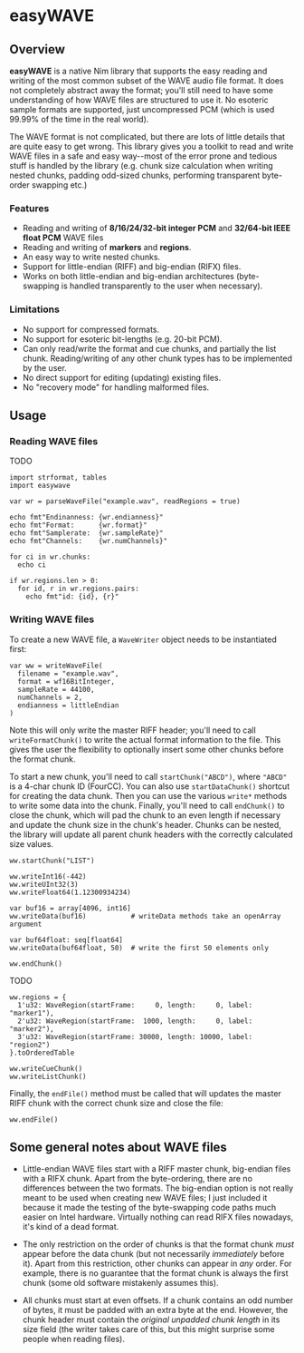 # easyWAVE

## Overview 

**easyWAVE** is a native Nim library that supports the easy reading and
writing of the most common subset of the WAVE audio file format. It does not
completely abstract away the format; you'll still need to have some
understanding of how WAVE files are structured to use it. No esoteric sample
formats are supported, just uncompressed PCM (which is used 99.99% of the time
in the real world).

The WAVE format is not complicated, but there are lots of little details that
are quite easy to get wrong. This library gives you a toolkit to read and
write WAVE files in a safe and easy way--most of the error prone and tedious
stuff is handled by the library (e.g. chunk size calculation when writing
nested chunks, padding odd-sized chunks, performing transparent byte-order
swapping etc.)

### Features

* Reading and writing of **8/16/24/32-bit integer PCM** and **32/64-bit IEEE float PCM** WAVE files
* Reading and writing of **markers** and **regions**.
* An easy way to write nested chunks.
* Support for little-endian (RIFF) and big-endian (RIFX) files.
* Works on both little-endian and big-endian architectures (byte-swapping is
  handled transparently to the user when necessary).

### Limitations

* No support for compressed formats.
* No support for esoteric bit-lengths (e.g. 20-bit PCM).
* Can only read/write the format and cue chunks, and partially the
  list chunk. Reading/writing of any other chunk types has to be implemented
  by the user.
* No direct support for editing (updating) existing files.
* No "recovery mode" for handling malformed files.


## Usage

### Reading WAVE files

TODO

```nimrod
import strformat, tables
import easywave

var wr = parseWaveFile("example.wav", readRegions = true)

echo fmt"Endinanness: {wr.endianness}"
echo fmt"Format:      {wr.format}"
echo fmt"Samplerate:  {wr.sampleRate}"
echo fmt"Channels:    {wr.numChannels}"

for ci in wr.chunks:
  echo ci

if wr.regions.len > 0:
  for id, r in wr.regions.pairs:
    echo fmt"id: {id}, {r}"
```

### Writing WAVE files

To create a new WAVE file, a `WaveWriter` object needs to be instantiated
first:

```nimrod
var ww = writeWaveFile(
  filename = "example.wav",
  format = wf16BitInteger,
  sampleRate = 44100,
  numChannels = 2,
  endianness = littleEndian
)
```

Note this will only write the master RIFF header; you'll need to call
`writeFormatChunk()` to write the actual format information to the file. This
gives the user the flexibility to optionally insert some other chunks before
the format chunk.

To start a new chunk, you'll need to call `startChunk("ABCD")`, where `"ABCD"`
is a 4-char chunk ID (FourCC). You can also use `startDataChunk()` shortcut
for creating the data chunk. Then you can use the various `write*` methods to
write some data into the chunk. Finally, you'll need to call `endChunk()` to
close the chunk, which will pad the chunk to an even length if necessary and
update the chunk size in the chunk's header.  Chunks can be nested, the
library will update all parent chunk headers with the correctly calculated
size values.

```nimrod
ww.startChunk("LIST")

ww.writeInt16(-442)
ww.writeUInt32(3)
ww.writeFloat64(1.12300934234)

var buf16 = array[4096, int16]
ww.writeData(buf16)           # writeData methods take an openArray argument

var buf64float: seq[float64]  
ww.writeData(buf64float, 50)  # write the first 50 elements only

ww.endChunk()
```

TODO

```nimrod
ww.regions = {
  1'u32: WaveRegion(startFrame:     0, length:     0, label: "marker1"),
  2'u32: WaveRegion(startFrame:  1000, length:     0, label: "marker2"),
  3'u32: WaveRegion(startFrame: 30000, length: 10000, label: "region2")
}.toOrderedTable

ww.writeCueChunk()
ww.writeListChunk()
```

Finally, the `endFile()` method must be called that will updates the master
RIFF chunk with the correct chunk size and close the file:

```nimrod
ww.endFile()
```

## Some general notes about WAVE files

* Little-endian WAVE files start with a RIFF master chunk, big-endian files
  with a RIFX chunk. Apart from the byte-ordering, there are no differences
  between the two formats. The big-endian option is not really meant to be
  used when creating new WAVE files; I just included it because it made the
  testing of the byte-swapping code paths much easier on Intel hardware.
  Virtually nothing can read RIFX files nowadays, it's kind of a dead format.

* The only restriction on the order of chunks is that the format chunk *must*
  appear before the data chunk (but not necessarily *immediately* before it).
  Apart from this restriction, other chunks can appear in *any* order. For
  example, there is no guarantee that the format chunk is always the first
  chunk (some old software mistakenly assumes this).

* All chunks must start at even offsets. If a chunk contains an odd number of
  bytes, it must be padded with an extra byte at the end. However, the chunk
  header must contain the *original unpadded chunk length* in its size field
  (the writer takes care of this, but this might surprise some people when
  reading files).


